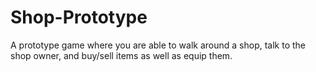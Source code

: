 # Shop-Prototype

A prototype game where you are able to walk around a shop, talk to the shop owner, and buy/sell items as well as equip them.
